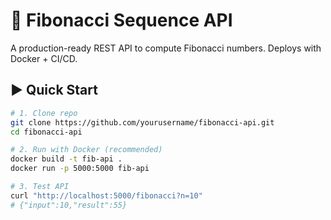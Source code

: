 # 🚀 Fibonacci Sequence API

A production-ready REST API to compute Fibonacci numbers. Deploys with Docker + CI/CD.

## ▶️ Quick Start

```bash
# 1. Clone repo
git clone https://github.com/yourusername/fibonacci-api.git
cd fibonacci-api

# 2. Run with Docker (recommended)
docker build -t fib-api .
docker run -p 5000:5000 fib-api

# 3. Test API
curl "http://localhost:5000/fibonacci?n=10"
# {"input":10,"result":55}